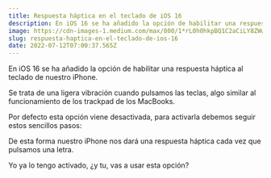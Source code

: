 ```yaml
---
title: Respuesta háptica en el teclado de iOS 16
description: En iOS 16 se ha añadido la opción de habilitar una respuesta háptica al teclado de nuestro iPhone.
image: https://cdn-images-1.medium.com/max/800/1*rL0h0hkpBQ1C2aCiLY8ZWw.jpeg
slug: respuesta-haptica-en-el-teclado-de-ios-16
date: 2022-07-12T07:00:37.565Z
---
```


En iOS 16 se ha añadido la opción de habilitar una respuesta háptica al teclado de nuestro iPhone.

Se trata de una ligera vibración cuando pulsamos las teclas, algo similar al funcionamiento de los trackpad de los MacBooks.

Por defecto esta opción viene desactivada, para activarla debemos seguir estos sencillos pasos:

De esta forma nuestro iPhone nos dará una respuesta háptica cada vez que pulsamos una letra.

Yo ya lo tengo activado, ¿y tu, vas a usar esta opción?
